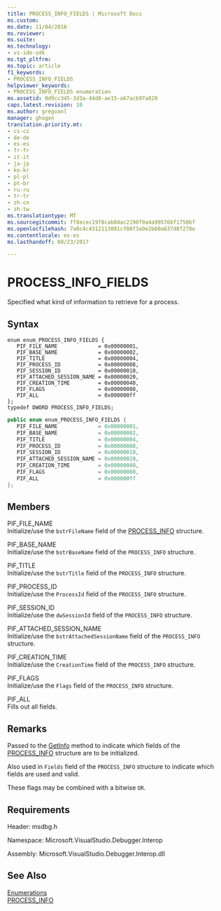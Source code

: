 ```yaml
---
title: PROCESS_INFO_FIELDS | Microsoft Docs
ms.custom: 
ms.date: 11/04/2016
ms.reviewer: 
ms.suite: 
ms.technology:
- vs-ide-sdk
ms.tgt_pltfrm: 
ms.topic: article
f1_keywords:
- PROCESS_INFO_FIELDS
helpviewer_keywords:
- PROCESS_INFO_FIELDS enumeration
ms.assetid: 0d9cc345-3d3a-44d8-ae15-a67acb97a828
caps.latest.revision: 10
ms.author: gregvanl
manager: ghogen
translation.priority.mt:
- cs-cz
- de-de
- es-es
- fr-fr
- it-it
- ja-jp
- ko-kr
- pl-pl
- pt-br
- ru-ru
- tr-tr
- zh-cn
- zh-tw
ms.translationtype: MT
ms.sourcegitcommit: ff8ecec19f8cab04ac2190f9a4a995766f1750bf
ms.openlocfilehash: 7a0c4c4312113081cf00f3a9e2b60a637d8f278e
ms.contentlocale: es-es
ms.lasthandoff: 08/23/2017

---
```

# <a name="processinfofields"></a>PROCESS_INFO_FIELDS
Specified what kind of information to retrieve for a process.  
  
## <a name="syntax"></a>Syntax  
  
```cpp#  
enum enum_PROCESS_INFO_FIELDS {   
   PIF_FILE_NAME             = 0x00000001,  
   PIF_BASE_NAME             = 0x00000002,  
   PIF_TITLE                 = 0x00000004,  
   PIF_PROCESS_ID            = 0x00000008,  
   PIF_SESSION_ID            = 0x00000010,  
   PIF_ATTACHED_SESSION_NAME = 0x00000020,  
   PIF_CREATION_TIME         = 0x00000040,  
   PIF_FLAGS                 = 0x00000080,  
   PIF_ALL                   = 0x000000ff  
};  
typedef DWORD PROCESS_INFO_FIELDS;  
```  
  
```cs  
public enum enum_PROCESS_INFO_FIELDS {   
   PIF_FILE_NAME             = 0x00000001,  
   PIF_BASE_NAME             = 0x00000002,  
   PIF_TITLE                 = 0x00000004,  
   PIF_PROCESS_ID            = 0x00000008,  
   PIF_SESSION_ID            = 0x00000010,  
   PIF_ATTACHED_SESSION_NAME = 0x00000020,  
   PIF_CREATION_TIME         = 0x00000040,  
   PIF_FLAGS                 = 0x00000080,  
   PIF_ALL                   = 0x000000ff  
};  
```  
  
## <a name="members"></a>Members  
 PIF_FILE_NAME  
 Initialize/use the `bstrFileName` field of the [PROCESS_INFO](../../../extensibility/debugger/reference/process-info.md) structure.  
  
 PIF_BASE_NAME  
 Initialize/use the `bstrBaseName` field of the `PROCESS_INFO` structure.  
  
 PIF_TITLE  
 Initialize/use the `bstrTitle` field of the `PROCESS_INFO` structure.  
  
 PIF_PROCESS_ID  
 Initialize/use the `ProcessId` field of the `PROCESS_INFO` structure.  
  
 PIF_SESSION_ID  
 Initialize/use the `dwSessionId` field of the `PROCESS_INFO` structure.  
  
 PIF_ATTACHED_SESSION_NAME  
 Initialize/use the `bstrAttachedSessionName` field of the `PROCESS_INFO` structure.  
  
 PIF_CREATION_TIME  
 Initialize/use the `CreationTime` field of the `PROCESS_INFO` structure.  
  
 PIF_FLAGS  
 Initialize/use the `Flags` field of the `PROCESS_INFO` structure.  
  
 PIF_ALL  
 Fills out all fields.  
  
## <a name="remarks"></a>Remarks  
 Passed to the [GetInfo](../../../extensibility/debugger/reference/idebugprocess2-getinfo.md) method to indicate which fields of the [PROCESS_INFO](../../../extensibility/debugger/reference/process-info.md) structure are to be initialized.  
  
 Also used in `Fields` field of the `PROCESS_INFO` structure to indicate which fields are used and valid.  
  
 These flags may be combined with a bitwise `OR`.  
  
## <a name="requirements"></a>Requirements  
 Header: msdbg.h  
  
 Namespace: Microsoft.VisualStudio.Debugger.Interop  
  
 Assembly: Microsoft.VisualStudio.Debugger.Interop.dll  
  
## <a name="see-also"></a>See Also  
 [Enumerations](../../../extensibility/debugger/reference/enumerations-visual-studio-debugging.md)   
 [PROCESS_INFO](../../../extensibility/debugger/reference/process-info.md)
